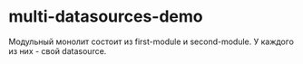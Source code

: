 # multi-datasources-demo

Модульный монолит состоит из first-module и second-module.
У каждого из них - свой datasource.
